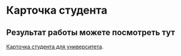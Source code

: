 # Карточка студента

## Результат работы можете посмотреть тут

[Карточка студента для университета](https://rezniki.github.io/Card-Student/).
